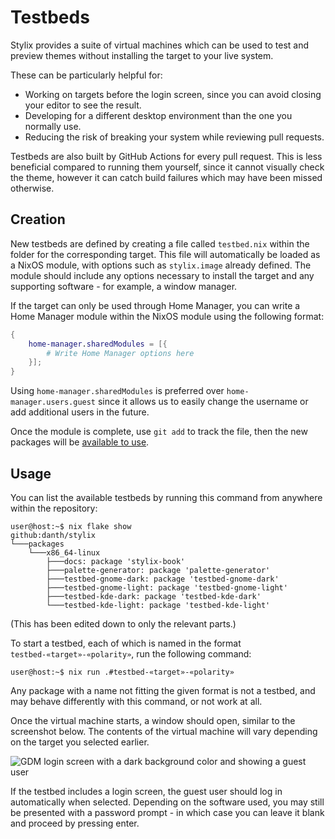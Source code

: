 # Testbeds

Stylix provides a suite of virtual machines which can be used to test and
preview themes without installing the target to your live system.

These can be particularly helpful for:

- Working on targets before the login screen, since you can avoid closing
  your editor to see the result.
- Developing for a different desktop environment than the one you normally use.
- Reducing the risk of breaking your system while reviewing pull requests.

Testbeds are also built by GitHub Actions for every pull request. This is less
beneficial compared to running them yourself, since it cannot visually check
the theme, however it can catch build failures which may have been missed
otherwise.

## Creation

New testbeds are defined by creating a file called `testbed.nix` within the
folder for the corresponding target. This file will automatically be loaded
as a NixOS module, with options such as `stylix.image` already defined.
The module should include any options necessary to install the target and
any supporting software - for example, a window manager.

If the target can only be used through Home Manager, you can write a
Home Manager module within the NixOS module using the following format:

```nix
{
    home-manager.sharedModules = [{
        # Write Home Manager options here
    }];
}
```

Using `home-manager.sharedModules` is preferred over `home-manager.users.guest`
since it allows us to easily change the username or add additional users in
the future.

Once the module is complete, use `git add` to track the file, then the new
packages will be [available to use](#usage).

## Usage

You can list the available testbeds by running this command from anywhere
within the repository:

```console
user@host:~$ nix flake show
github:danth/stylix
└───packages
    └───x86_64-linux
        ├───docs: package 'stylix-book'
        ├───palette-generator: package 'palette-generator'
        ├───testbed-gnome-dark: package 'testbed-gnome-dark'
        ├───testbed-gnome-light: package 'testbed-gnome-light'
        ├───testbed-kde-dark: package 'testbed-kde-dark'
        └───testbed-kde-light: package 'testbed-kde-light'
```

(This has been edited down to only the relevant parts.)

To start a testbed, each of which is named in the format
`testbed-«target»-«polarity»`, run the following command:

```console
user@host:~$ nix run .#testbed-«target»-«polarity»
```

Any package with a name not fitting the given format is not a testbed,
and may behave differently with this command, or not work at all.

Once the virtual machine starts, a window should open, similar to the screenshot
below. The contents of the virtual machine will vary depending on the target you
selected earlier.

![GDM login screen with a dark background color and showing a guest user](https://github.com/user-attachments/assets/e17d406b-4b67-4aaf-9a3c-be170882a625)

If the testbed includes a login screen, the guest user should log in
automatically when selected. Depending on the software used, you may still be
presented with a password prompt - in which case you can leave it blank and
proceed by pressing enter.
